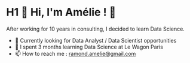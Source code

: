 # H1 👋 Hi, I'm Amélie ! 👋

After working for 10 years in consulting, I decided to learn Data Science.

- 👀 Currently looking for Data Analyst / Data Scientist opportunities
- 🌱 I spent 3 months learning Data Science at Le Wagon Paris
- 📫 How to reach me : ramond.amelie@gmail.com

<!---
AmelieRmd/AmelieRmd is a ✨ special ✨ repository because its `README.md` (this file) appears on your GitHub profile.
You can click the Preview link to take a look at your changes.
--->
